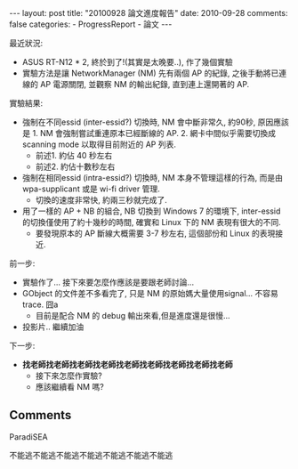 --- layout: post title: "20100928 論文進度報告" date: 2010-09-28 comments: false categories: - ProgressReport - 論文 --- 

最近狀況:

  * ASUS RT-N12 * 2, 終於到了!(其實是太晚要..), 作了幾個實驗 
  * 實驗方法是讓 NetworkManager (NM) 先有兩個 AP 的紀錄, 之後手動將已連線的 AP 電源關閉, 並觀察 NM 的輸出紀錄, 直到連上還開著的 AP.
  
實驗結果:

  * 強制在不同essid (inter-essid?) 切換時, NM 會中斷非常久, 約90秒, 原因應該是 1. NM 會強制嘗試重連原本已經斷線的 AP. 2. 網卡中間似乎需要切換成 scanning mode 以取得目前附近的 AP 列表.
    * 前述1. 約佔 40 秒左右
    * 前述2. 約佔十數秒左右
  * 強制在相同essid (intra-essid?) 切換時, NM 本身不管理這樣的行為, 而是由 wpa-supplicant 或是 wi-fi driver 管理.
    * 切換的速度非常快, 約兩三秒就完成了.
  * 用了一樣的 AP + NB 的組合, NB 切換到 Windows 7 的環境下, inter-essid 的切換僅使用了約十幾秒的時間, 確實和 Linux 下的 NM 表現有很大的不同.
    * 要發現原本的 AP 斷線大概需要 3-7 秒左右, 這個部份和 Linux 的表現接近.
  
前一步:

  * 實驗作了... 接下來要怎麼作應該是要跟老師討論...
  * GObject 的文件差不多看完了, 只是 NM 的原始媽大量使用signal... 不容易 trace. 囧a
    * 目前是配合 NM 的 debug 輸出來看,但是進度還是很慢...
  * 投影片.. 繼續加油  

下一步:

  * **找老師找老師找老師找老師找老師找老師找老師找老師找老師**
    * 接下來怎麼作實驗?
    * 應該繼續看 NM 嗎?

## Comments

ParadiSEA

不能逃不能逃不能逃不能逃不能逃不能逃不能逃


